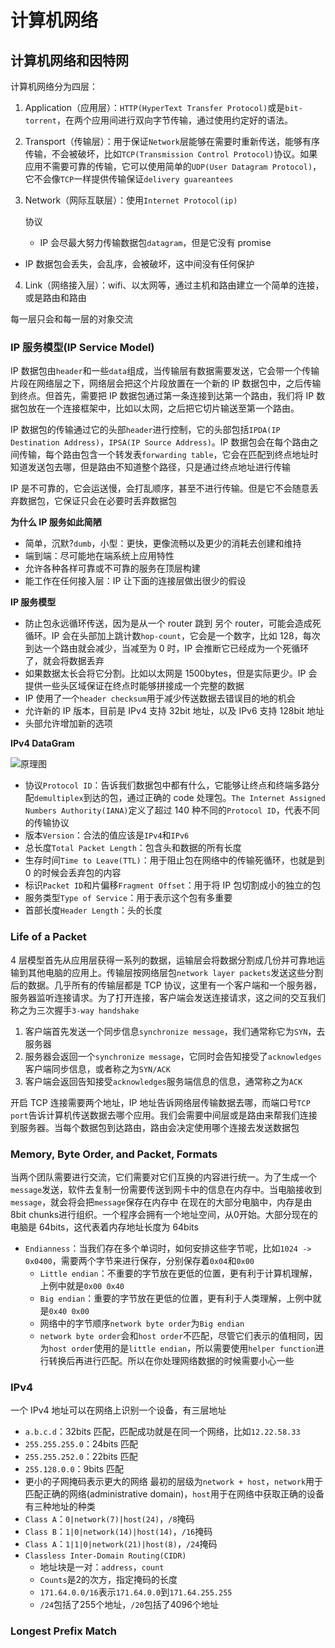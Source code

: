 # 计算机网络

## 计算机网络和因特网

计算机网络分为四层：

1. Application（应用层）：`HTTP(HyperText Transfer Protocol)`或是`bit-torrent`，在两个应用间进行双向字节传输，通过使用约定好的语法。

2. Transport（传输层）：用于保证`Network`层能够在需要时重新传送，能够有序传输，不会被破坏，比如`TCP(Transmission Control Protocol)`协议。如果应用不需要可靠的传输，它可以使用简单的`UDP(User Datagram Protocol)`，它不会像`TCP`一样提供传输保证`delivery guareantees`

3. Network（网际互联层）：使用`Internet Protocol(ip)`

   协议
   
   - IP 会尽最大努力传输数据包`datagram`，但是它没有 promise
- IP 数据包会丢失，会乱序，会被破坏，这中间没有任何保护
  
4. Link（网络接入层）：wifi、以太网等，通过主机和路由建立一个简单的连接，或是路由和路由

每一层只会和每一层的对象交流

### IP 服务模型(IP Service Model)

IP 数据包由`header`和一些`data`组成，当传输层有数据需要发送，它会带一个传输片段在网络层之下，网络层会把这个片段放置在一个新的 IP 数据包中，之后传输到终点。但首先，需要把 IP 数据包通过第一条连接到达第一个路由，我们将 IP 数据包放在一个连接框架中，比如以太网，之后把它切片输送至第一个路由。

IP 数据包的传输通过它的头部`header`进行控制，它的头部包括`IPDA(IP Destination Address)`，`IPSA(IP Source Address)`。IP 数据包会在每个路由之间传输，每个路由包含一个转发表`forwarding table`，它会在匹配到终点地址时知道发送包去哪，但是路由不知道整个路径，只是通过终点地址进行传输

IP 是不可靠的，它会运送慢，会打乱顺序，甚至不进行传输。但是它不会随意丢弃数据包，它保证只会在必要时丢弃数据包

**为什么 IP 服务如此简陋**

- 简单，沉默?`dumb`，小型：更快，更像流畅以及更少的消耗去创建和维持
- 端到端：尽可能地在端系统上应用特性
- 允许各种各样可靠或不可靠的服务在顶层构建
- 能工作在任何接入层：IP 让下面的连接层做出很少的假设

**IP 服务模型**

- 防止包永远循环传送，因为是从一个 router 跳到 另个 router，可能会造成死循环。IP 会在头部加上跳计数`hop-count`，它会是一个数字，比如 128，每次到达一个路由就会减少，当减至为 0 时，IP 会推断它已经成为一个死循环了，就会将数据丢弃
- 如果数据太长会将它分割。比如以太网是 1500bytes，但是实际更少。IP 会提供一些头区域保证在终点时能够拼接成一个完整的数据
- IP 使用了一个`header checksum`用于减少传送数据去错误目的地的机会
- 允许新的 IP 版本，目前是 IPv4 支持 32bit 地址，以及 IPv6 支持 128bit 地址
- 头部允许增加新的选项

**IPv4 DataGram**

![原理图](https://timgsa.baidu.com/timg?image&quality=80&size=b9999_10000&sec=1604768709195&di=6204a548f454b19bff9363ce02bdb0a9&imgtype=0&src=http%3A%2F%2Fimgsa.baidu.com%2Fexp%2Fw%3D500%2Fsign%3D131e4852cfef76093c0b999f1edfa301%2F9825bc315c6034a84135f44ecf1349540823762d.jpg)

- 协议`Protocol ID`：告诉我们数据包中都有什么，它能够让终点和终端多路分配`demultiplex`到达的包，通过正确的 code 处理包。`The Internet Assigned Numbers Authority(IANA)`定义了超过 140 种不同的`Protocol ID`，代表不同的传输协议
- 版本`Version`：合法的值应该是`IPv4`和`IPv6`
- 总长度`Total Packet Length`：包含头和数据的所有长度
- 生存时间`Time to Leave(TTL)`：用于阻止包在网络中的传输死循环，也就是到 0 的时候会丢弃包的内容
- 标识`Packet ID`和片偏移`Fragment Offset`：用于将 IP 包切割成小的独立的包
- 服务类型`Type of Service`：用于表示这个包有多重要
- 首部长度`Header Length`：头的长度

### Life of a Packet

4 层模型首先从应用层获得一系列的数据，运输层会将数据分割成几份并可靠地运输到其他电脑的应用上。传输层按网络层包`network layer packets`发送这些分割后的数据。几乎所有的传输层都是 TCP 协议，这里有一个客户端和一个服务器，服务器监听连接请求。为了打开连接，客户端会发送连接请求，这之间的交互我们称之为三次握手`3-way handshake`

1. 客户端首先发送一个同步信息`synchronize message`，我们通常称它为`SYN`，去服务器
2. 服务器会返回一个`synchronize message`，它同时会告知接受了`acknowledges`客户端同步信息，或者称之为`SYN/ACK`
3. 客户端会返回告知接受`acknowledges`服务端信息的信息，通常称之为`ACK`

开启 TCP 连接需要两个地址，IP 地址告诉网络层传输数据去哪，而端口号`TCP port`告诉计算机传送数据去哪个应用。我们会需要中间层或是路由来帮我们连接到服务器。当每个数据包到达路由，路由会决定使用哪个连接去发送数据包

### Memory, Byte Order, and Packet, Formats
当两个团队需要进行交流，它们需要对它们互换的内容进行统一。为了生成一个`message`发送，软件去复制一份需要传送到网卡中的信息在内存中。当电脑接收到`message`，就会将会把`message`保存在内存中
在现在的大部分电脑中，内存是由8bit chunks进行组织。一个程序会拥有一个地址空间，从0开始。大部分现在的电脑是 64bits，这代表着内存地址长度为 64bits
- `Endianness`：当我们存在多个单词时，如何安排这些字节呢，比如`1024 -> 0x0400`，需要两个字节来进行保存，分别保存着`0x04`和`0x00`
  - `Little endian`：不重要的字节放在更低的位置，更有利于计算机理解，上例中就是`0x00 0x40`
  - `Big endian`：重要的字节放在更低的位置，更有利于人类理解，上例中就是`0x40 0x00`
  - 网络中的字节顺序`network byte order`为`Big endian`
  - `network byte order`会和`host order`不匹配，尽管它们表示的值相同，因为`host order`使用的是`little endian`，所以需要使用`helper function`进行转换后再进行匹配。所以在你处理网络数据的时候需要小心一些

### IPv4
一个 IPv4 地址可以在网络上识别一个设备，有三层地址
- `a.b.c.d`：32bits 匹配，匹配成功就是在同一个网络，比如`12.22.58.33`
- `255.255.255.0`：24bits 匹配
- `255.255.252.0`：22bits 匹配
- `255.128.0.0`：9bits 匹配
- 更小的子网掩码表示更大的网络
最初的层级为`network + host`，`network`用于匹配正确的网络(administrative domain)，`host`用于在网络中获取正确的设备
有三种地址的种类
- `Class A`：`0|network(7)|host(24)`，`/8`掩码
- `Class B`：`1|0|network(14)|host(14)`，`/16`掩码
- `Class A`：`1|1|0|network(21)|host(8)`，`/24`掩码
- `Classless Inter-Domain Routing(CIDR)`
  - 地址块是一对：`address`，`count`
  - `Counts`是2的次方，指定掩码的长度
  - `171.64.0.0/16`表示`171.64.0.0`到`171.64.255.255`
  - `/24`包括了255个地址，`/20`包括了4096个地址

### Longest Prefix Match

